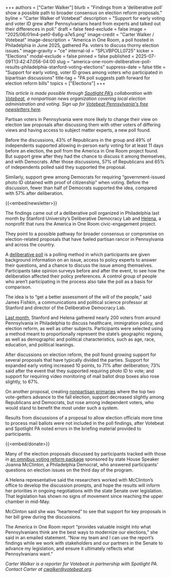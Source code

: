 +++
authors = ["Carter Walker"]
blurb = "Findings from a ‘deliberative poll’ show a possible path to broader consensus on election reform proposals."
byline = "Carter Walker of Votebeat"
description = "Support for early voting and voter ID grew after Pennsylvanians heard from experts and talked out their differences in poll."
draft = false
feed-exclude = false
image = "2025/06/01m4-pet0-6s6g-a7e5.png"
image-credit = "Carter Walker / Votebeat"
image-description = "America in One Room, a poll hosted in Philadelphia in June 2025, gathered Pa. voters to discuss thorny election issues."
image-gravity = "ce"
internal-id = "SPLVBPOLL0725"
kicker = "Elections"
modal-exclude = false
pinned = false
published = 2025-07-09T13:42:47.056-04:00
slug = "america-one-room-deliberative-poll-results-philadelphia-stanford-voting-elections"
suppress-date = false
title = "Support for early voting, voter ID grows among voters who participated in bipartisan discussions"
title-tag = "PA poll suggests path forward for election reform bills"
topics = ["Elections"]
+++

<em>This article is made possible through </em><a href="https://www.spotlightpa.org/"><em>Spotlight PA’s</em></a><em> collaboration with </em><a href="https://www.votebeat.org/"><em>Votebeat</em></a><em>, a nonpartisan news organization covering local election administration and voting. Sign up for </em><a href="https://votebe.at/pennsylvanianewsletter"><em>Votebeat Pennsylvania&#39;s free newsletters here</em></a><em>.</em><strong><em></em></strong>

Partisan voters in Pennsylvania were more likely to change their view on election law proposals after discussing them with other voters of differing views and having access to subject matter experts, a new poll found.

Before the discussions, 43% of Republicans in the group and 49% of independents supported allowing in-person early voting for at least 11 days before an election, the poll from the America in One Room project found. But support grew after they had the chance to discuss it among themselves, and with Democrats. After those discussions, 57% of Republicans and 65% of independents polled said they supported the proposal.

Similarly, support grew among Democrats for requiring “government-issued photo ID obtained with proof of citizenship” when voting. Before the discussion, fewer than half of Democrats supported the idea, compared with 57% after deliberation.

{{<embed/newsletter>}}

The findings came out of a deliberative poll organized in Philadelphia last month by Stanford University’s Deliberative Democracy Lab and <a href="https://helena.org/">Helena</a>, a nonprofit that runs the America in One Room civic-engagement project.

They point to a possible pathway for broader consensus or compromise on election-related proposals that have fueled partisan rancor in Pennsylvania and across the country.

A <a href="https://deliberation.stanford.edu/what-deliberative-pollingr">deliberative poll</a> is a polling method in which participants are given background information on an issue, access to policy experts to answer their questions, and a chance to discuss the issue among themselves. Participants take opinion surveys before and after the event, to see how the deliberation affected their policy preferences. A control group of people who aren’t participating in the process also take the poll as a basis for comparison.

The idea is to “get a better assessment of the will of the people,” said James Fishkin, a communications and political science professor at Stanford and director of the Deliberative Democracy Lab.

<a href="https://www.votebeat.org/pennsylvania/2025/06/13/america-one-room-deliberative-poll-philadelphia-stanford-helena/">Last month</a>, Stanford and Helena gathered nearly 200 voters from around Pennsylvania in Philadelphia to discuss healthcare, immigration policy, and election reform, as well as other subjects. Participants were selected using a method meant to proportionally represent the state’s geographic regions, as well as demographic and political characteristics, such as age, race, education, and political leanings.

After discussions on election reform, the poll found growing support for several proposals that have typically divided the parties. Support for expanded early voting increased 10 points, to 71% after deliberation; 73% said after the event that they supported requiring photo ID to vote; and support for requiring video monitoring of mail ballot drop boxes also rose slightly, to 67%.

On another proposal, creating <a href="https://www.votebeat.org/pennsylvania/2025/07/07/pennsylvania-open-primaries-debate/">nonpartisan primaries</a> where the top two vote-getters advance to the fall election, support decreased slightly among Republicans and Democrats, but rose among independent voters, who would stand to benefit the most under such a system.

Results from discussions of a proposal to allow election officials more time to process mail ballots were not included in the poll findings, after Votebeat and Spotlight PA noted errors in the briefing material provided to participants.

{{<embed/donate>}}

Many of the election proposals discussed by participants tracked with those in <a href="https://www.votebeat.org/pennsylvania/2025/05/13/voting-election-legislation-voter-identification-mail-ballot-precanvassing/">an omnibus voting reform package</a> sponsored by state House Speaker Joanna McClinton, a Philadelphia Democrat, who answered participants’ questions on election issues on the third day of the program.

A Helena representative said the researchers worked with McClinton’s office to develop the discussion prompts, and hope the results will inform her priorities in ongoing negotiations with the state Senate over legislation. That legislation has shown no signs of movement since reaching the upper chamber in mid-May.

McClinton said she was “heartened” to see that support for key proposals in her bill grew during the discussions.

The America in One Room report “provides valuable insight into what Pennsylvanians think are the best ways to modernize our elections,” she said in an emailed statement. “Now my team and I can use the report’s findings while we work with stakeholders and our partners in the Senate to advance my legislation, and ensure it ultimately reflects what Pennsylvanians want.”

<em>Carter Walker is a reporter for Votebeat in partnership with Spotlight PA. Contact Carter at </em><a href="mailto:cwalker@votebeat.org"><em>cwalker@votebeat.org</em></a><em>.</em>

